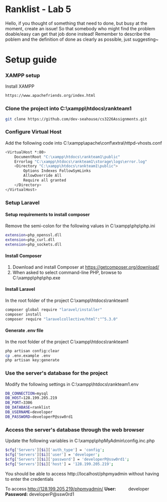Ranklist - Lab 5
================
Hello, if you thought of something that need to done, but busy at the moment, create an issue! So that somebody who might find the problem doable/easy can get that job done instead!
Remember to describe the poblem and the definition of done as clearly as possible, just suggesting~ 

Setup guide
===========
### XAMPP setup
Install XAMPP
```sh
https://www.apachefriends.org/index.html
```

### Clone the project into C:\xampp\htdocs\rankteam1
```sh
git clone https://github.com/dev-seahouse/cs3226Assignments.git
```

### Configure Virtual Host
Add the following code into C:\xampp\apache\conf\extra\httpd-vhosts.conf
```sh
<VirtualHost *:80>
    DocumentRoot "C:\xampp\htdocs\rankteam1\public"
    Errorlog "C:\xampp\htdocs\rankteam1\storage\logs\error.log"
    <Directory "C:\xampp\htdocs\rankteam1\public">
        Options Indexes FollowSymLinks 
        AllowOverride All 
        Require all granted         
    </Directory>
</VirtualHost>
```

### Setup Laravel
#### Setup requirements to install composer
Remove the semi-colon for the following values in C:\xampp\php\php.ini
```sh
extension=php_openssl.dll
extension=php_curl.dll
extension=php_sockets.dll
```
#### Install Composer
1. Download and install Composer at https://getcomposer.org/download/
2. When asked to select command-line PHP, browse to C:\xampp\php\php.exe

#### Install Laravel
In the root folder of the project C:\xampp\htdocs\rankteam1
```sh
composer global require "laravel/installer"
composer install
composer require "laravelcollective/html":"^5.3.0"
```

#### Generate .env file
In the root folder of the project C:\xampp\htdocs\rankteam1
```sh
php artisan config:clear
cp .env.example .env
php artisan key:generate
```
### Use the server's database for the project
Modify the following settings in C:\xampp\htdocs\rankteam1\.env
```sh
DB_CONNECTION=mysql
DB_HOST=128.199.205.219
DB_PORT=3306
DB_DATABASE=ranklist
DB_USERNAME=developer
DB_PASSWORD=developerP@ssw0rd1
```
### Access the server's database through the web browser
Update the following variables in C:\xampp\phpMyAdmin\config.inc.php
```sh
$cfg['Servers'][$i]['auth_type'] = 'config';
$cfg['Servers'][$i]['user'] = 'developer';
$cfg['Servers'][$i]['password'] = 'developerP@ssw0rd1';
$cfg['Servers'][$i]['host'] = '128.199.205.219';
```
You should be able to access http://localhost/phpmyadmin without having to enter the credentials

To access http://128.199.205.219/phpmyadmin/
<b>User:</b>&nbsp;&nbsp;&nbsp;&nbsp;&nbsp;&nbsp;&nbsp;&nbsp;&nbsp;&nbsp;developer
<b>Password:</b>&nbsp;developerP@ssw0rd1

